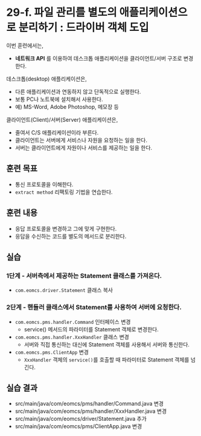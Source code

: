 # 29-f. 파일 관리를 별도의 애플리케이션으로 분리하기 : 드라이버 객체 도입

이번 훈련에서는,
- **네트워크 API** 를 이용하여 데스크톱 애플리케이션을 클라이언트/서버 구조로 변경한다.

데스크톱(desktop) 애플리케이션은,
- 다른 애플리케이션과 연동하지 않고 단독적으로 실행한다.
- 보통 PC나 노트북에 설치해서 사용한다.
- 예) MS-Word, Adobe Photoshop, 메모장 등

클라이언트(Client)/서버(Server) 애플리케이션은,
- 줄여서 C/S 애플리케이션이라 부른다.
- 클라이언트는 서버에게 서비스나 자원을 요청하는 일을 한다.
- 서버는 클라이언트에게 자원이나 서비스를 제공하는 일을 한다.

## 훈련 목표
- 통신 프로토콜을 이해한다.
- `extract method` 리팩토링 기법을 연습한다.

## 훈련 내용
- 응답 프로토콜을 변경하고 그에 맞게 구현한다.
- 응답을 수신하는 코드를 별도의 메서드로 분리한다.


## 실습


### 1단계 - 서버측에서 제공하는 Statement 클래스를 가져온다.

- `com.eomcs.driver.Statement` 클래스 복사


### 2단계 - 핸들러 클래스에서 Statement를 사용하여 서버에 요청한다.

- `com.eomcs.pms.handler.Command` 인터페이스 변경
    - service() 메서드의 파라미터를 Statement 객체로 변경한다.
- `com.eomcs.pms.handler.XxxHandler` 클래스 변경
    - 서버와 직접 통신하는 대신에 Statement 객체를 사용해서 서버와 통신한다.
- `com.eomcs.pms.ClientApp` 변경
    - `XxxHandler` 객체의 `service()`를 호출할 때 파라미터로 Statement 객체를 넘긴다.


    
## 실습 결과

- src/main/java/com/eomcs/pms/handler/Command.java 변경
- src/main/java/com/eomcs/pms/handler/XxxHandler.java 변경
- src/main/java/com/eomcs/driver/Statement.java 추가
- src/main/java/com/eomcs/pms/ClientApp.java 변경
